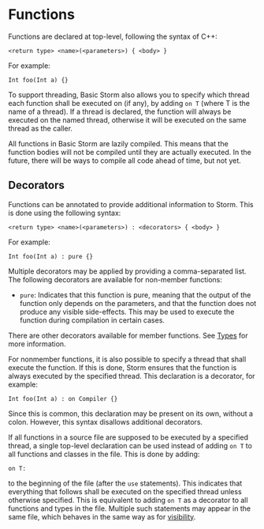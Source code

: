 Functions
==========

Functions are declared at top-level, following the syntax of C++:

`<return type> <name>(<parameters>) { <body> }`

For example:

`Int foo(Int a) {}`

To support threading, Basic Storm also allows you to specify which thread each function shall be
executed on (if any), by adding `on T` (where T is the name of a thread). If a thread is declared,
the function will always be executed on the named thread, otherwise it will be executed on the same
thread as the caller.

All functions in Basic Storm are lazily compiled. This means that the function bodies will not be
compiled until they are actually executed. In the future, there will be ways to compile all code
ahead of time, but not yet.


Decorators
-----------

Functions can be annotated to provide additional information to Storm. This is done using the
following syntax:

`<return type> <name>(<parameters>) : <decorators> { <body> }`

For example:

`Int foo(Int a) : pure {}`

Multiple decorators may be applied by providing a comma-separated list. The following decorators are
available for non-member functions:

* `pure`: Indicates that this function is pure, meaning that the output of the function only depends
  on the parameters, and that the function does not produce any visible side-effects. This may be
  used to execute the function during compilation in certain cases.

There are other decorators available for member functions. See [Types](md://Storm/Types) for more
information.

For nonmember functions, it is also possible to specify a thread that shall execute the function. If
this is done, Storm ensures that the function is always executed by the specified thread. This
declaration is a decorator, for example:

`Int foo(Int a) : on Compiler {}`

Since this is common, this declaration may be present on its own, without a colon. However, this
syntax disallows additional decorators.

If all functions in a source file are supposed to be executed by a specified thread, a single
top-level declaration can be used instead of adding `on T` to all functions and classes in the
file. This is done by adding:

`on T:`

to the beginning of the file (after the `use` statements). This indicates that everything that
follows shall be executed on the specified thread unless otherwise specified. This is equivalent to
adding `on T` as a decorator to all functions and types in the file. Multiple such statements may
appear in the same file, which behaves in the same way as for
[visibility](md://Basic_Storm/Visibility).
